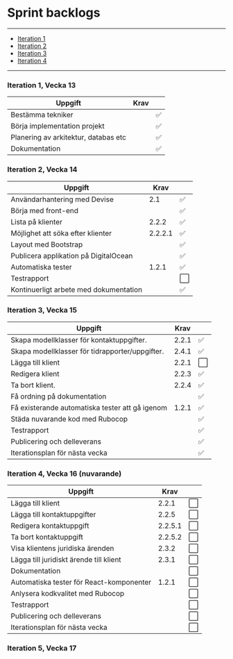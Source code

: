 # Sprint backlogs

*** 

* [Iteration 1](https://github.com/me222wm/1dv42e-me222wm-docs/blob/master/Sprint-backlogs.md#iteration-1-vecka-13)
* [Iteration 2](https://github.com/me222wm/1dv42e-me222wm-docs/blob/master/Sprint-backlogs.md#iteration-2-vecka-14)
* [Iteration 3](https://github.com/me222wm/1dv42e-me222wm-docs/blob/master/Sprint-backlogs.md#iteration-3-vecka-15)
* [Iteration 4](https://github.com/me222wm/1dv42e-me222wm-docs/blob/master/Sprint-backlogs.md#iteration-4-vecka-16-nuvarande)

***


### Iteration 1, Vecka 13
|Uppgift                                        |Krav||
|-----------------------------------------------|----|------|
|Bestämma tekniker||:white_check_mark:|
|Börja implementation projekt||:white_check_mark:|
|Planering av arkitektur, databas etc||:white_check_mark:|
|Dokumentation||:white_check_mark:|

### Iteration 2, Vecka 14
|Uppgift                                        |Krav||
|-----------------------------------------------|----|------|
|Användarhantering med Devise|2.1|:white_check_mark:|
|Börja med front-end||:white_check_mark:|
|Lista på klienter|2.2.2|:white_check_mark:|
|Möjlighet att söka efter klienter|2.2.2.1|:white_check_mark:|
|Layout med Bootstrap||:white_check_mark:|
|Publicera applikation på DigitalOcean||:white_check_mark:|
|Automatiska tester|1.2.1|:white_check_mark:|
|Testrapport||:white_large_square:|
|Kontinuerligt arbete med dokumentation||:white_check_mark:|

### Iteration 3, Vecka 15
|Uppgift                                        |Krav||
|-----------------------------------------------|----|------|
|Skapa modellklasser för kontaktuppgifter.      |2.2.1|:white_check_mark:|
|Skapa modellklasser för tidrapporter/uppgifter.|2.4.1|:white_check_mark:|
|Lägga till klient        |2.2.1|:white_large_square:|
|Redigera klient   |2.2.3|:white_check_mark:|
|Ta bort klient.         |2.2.4|:white_check_mark:|
|Få ordning på dokumentation                        ||:white_check_mark:|
|Få existerande automatiska tester att gå igenom                      |1.2.1|:white_check_mark:|
|Städa nuvarande kod med Rubocop                      ||:white_check_mark:|
|Testrapport                      ||:white_check_mark:|
|Publicering och delleverans                      ||:white_check_mark:|
|Iterationsplan för nästa vecka                    ||:white_check_mark:|

### Iteration 4, Vecka 16 (nuvarande)
|Uppgift                                        |Krav||
|-----------------------------------------------|----|------|
|Lägga till klient        |2.2.1|:white_large_square:|
|Lägga till kontaktuppgifter        |2.2.5|:white_large_square:|
|Redigera kontaktuppgift   |2.2.5.1|:white_large_square:|
|Ta bort kontaktuppgift   |2.2.5.2|:white_large_square:|
|Visa klientens juridiska ärenden   |2.3.2|:white_large_square:|
|Lägga till juridiskt ärende till klient   |2.3.1|:white_large_square:|
|Dokumentation                        ||:white_large_square:|
|Automatiska tester för React-komponenter                      |1.2.1|:white_large_square:|
|Anlysera kodkvalitet med Rubocop                      ||:white_large_square:|
|Testrapport                      ||:white_large_square:|
|Publicering och delleverans                      ||:white_large_square:|
|Iterationsplan för nästa vecka                    ||:white_large_square:|

### Iteration 5, Vecka 17
